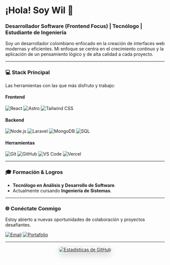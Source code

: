 # ¡Hola! Soy Wil 👋

### Desarrollador Software (Frontend Focus) | Tecnólogo | Estudiante de Ingeniería

Soy un desarrollador colombiano enfocado en la creación de interfaces web modernas y eficientes. Mi enfoque se centra en el crecimiento continuo y la aplicación de un pensamiento lógico y de alta calidad a cada proyecto.

---

### 💻 Stack Principal

Las herramientas con las que más disfruto y trabajo:

#### Frontend
![React](https://img.shields.io/badge/React-20232A?style=for-the-badge&logo=react&logoColor=61DAFB)
![Astro](https://img.shields.io/badge/Astro-0A0A0A?style=for-the-badge&logo=astro&logoColor=white)
![Tailwind CSS](https://img.shields.io/badge/Tailwind_CSS-38B2AC?style=for-the-badge&logo=tailwind-css&logoColor=white)

#### Backend
![Node.js](https://img.shields.io/badge/Node.js-339933?style=for-the-badge&logo=node.js&logoColor=white)
![Laravel](https://img.shields.io/badge/Laravel-FF2D20?style=for-the-badge&logo=laravel&logoColor=white)
![MongoDB](https://img.shields.io/badge/MongoDB-47A248?style=for-the-badge&logo=mongodb&logoColor=white)
![SQL](https://img.shields.io/badge/SQL-00758F?style=for-the-badge&logo=mysql&logoColor=white)

#### Herramientas
![Git](https://img.shields.io/badge/Git-F05032?style=for-the-badge&logo=git&logoColor=white)
![GitHub](https://img.shields.io/badge/GitHub-181717?style=for-the-badge&logo=github&logoColor=white)
![VS Code](https://img.shields.io/badge/VS_Code-007ACC?style=for-the-badge&logo=visual-studio-code&logoColor=white)
![Vercel](https://img.shields.io/badge/Vercel-000000?style=for-the-badge&logo=vercel&logoColor=white)

---

### 🎓 Formación & Logros

* **Tecnólogo en Análisis y Desarrollo de Software**.
* Actualmente cursando **Ingeniería de Sistemas**.

---

### 🌐 Conéctate Conmigo

Estoy abierto a nuevas oportunidades de colaboración y proyectos desafiantes.

[![Email](https://img.shields.io/badge/Email-D14836?style=for-the-badge&logo=gmail&logoColor=white)](mailto:wilfram2005@gmail.com)
[![Portafolio](https://img.shields.io/badge/Portafolio-000000?style=for-the-badge&logo=vercel&logoColor=white)](https://portfolio-eight-eta-41.vercel.app/)

---

<p align="center">
  <a href="https://github.com/Wilfram" target="_blank">
    <img 
      src="https://github-readme-stats.vercel.app/api?username=Wilfram&show_icons=true&theme=buefy&hide_rank=true" 
      alt="Estadísticas de GitHub" 
      style="border-radius: 15px; box-shadow: 0 8px 20px rgba(0,0,0,0.15); border: 1px solid #e1e4e8; max-width: 90%;"
    />
  </a>
</p>
